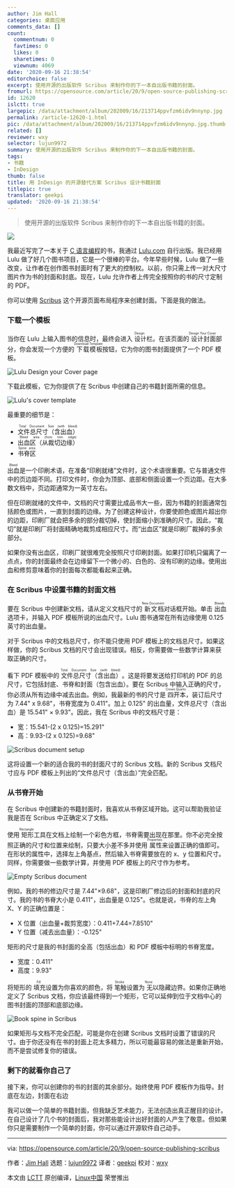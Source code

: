 ```yaml
---
author: Jim Hall
categories: 桌面应用
comments_data: []
count:
  commentnum: 0
  favtimes: 0
  likes: 0
  sharetimes: 0
  viewnum: 4069
date: '2020-09-16 21:38:54'
editorchoice: false
excerpt: 使用开源的出版软件 Scribus 来制作你的下一本自出版书籍的封面。
fromurl: https://opensource.com/article/20/9/open-source-publishing-scribus
id: 12620
islctt: true
largepic: /data/attachment/album/202009/16/213714ppvfzm6idv9nnynp.jpg
permalink: /article-12620-1.html
pic: /data/attachment/album/202009/16/213714ppvfzm6idv9nnynp.jpg.thumb.jpg
related: []
reviewer: wxy
selector: lujun9972
summary: 使用开源的出版软件 Scribus 来制作你的下一本自出版书籍的封面。
tags:
- 书籍
- InDesign
thumb: false
title: 用 InDesign 的开源替代方案 Scribus 设计书籍封面
titlepic: true
translator: geekpi
updated: '2020-09-16 21:38:54'
---
```



> 
> 使用开源的出版软件 Scribus 来制作你的下一本自出版书籍的封面。
> 
> 
> 


![](/data/attachment/album/202009/16/213714ppvfzm6idv9nnynp.jpg)


我最近写完了一本关于 [C 语言编程](https://opensource.com/article/20/8/c-programming-cheat-sheet)的书，我通过 [Lulu.com](https://www.lulu.com/) 自行出版。我已经用 Lulu 做了好几个图书项目，它是一个很棒的平台。今年早些时候，Lulu 做了一些改变，让作者在创作图书封面时有了更大的控制权。以前，你只需上传一对大尺寸图片作为书的封面和封底。现在，Lulu 允许作者上传完全按照你的书的尺寸定制的 PDF。


你可以使用 [Scribus](https://www.scribus.net/) 这个开源页面布局程序来创建封面。下面是我的做法。


### 下载一个模板


当你在 Lulu 上输入图书的信息时，最终会进入<ruby> 设计 <rt>  Design </rt></ruby>栏。在该页面的<ruby> 设计封面 <rt>  Design Your Cover </rt></ruby>部分，你会发现一个方便的<ruby> 下载模板 <rt>  Download Template </rt></ruby>按钮，它为你的图书封面提供了一个 PDF 模板。


![Lulu Design your Cover page](/data/attachment/album/202009/16/213858l9b3zai9biisibfb.jpg "Lulu Design your Cover page")


下载此模板，它为你提供了在 Scribus 中创建自己的书籍封面所需的信息。


![Lulu's cover template](/data/attachment/album/202009/16/213859j9uprtpplr4x4q2l.jpg "Lulu's cover template")


最重要的细节是：


* <ruby> 文件总尺寸（含出血） <rt>  Total Document Size (with bleed) </rt></ruby>
* <ruby> 出血区（从裁切边缘） <rt>  Bleed area (from trim edge) </rt></ruby>
* <ruby> 书脊区 <rt>  Spine area </rt></ruby>


<ruby> 出血 <rt>  Bleed </rt></ruby>是一个印刷术语，在准备“印刷就绪”文件时，这个术语很重要。它与普通文件中的页边距不同。打印文件时，你会为顶部、底部和侧面设置一个页边距。在大多数文档中，页边距通常为一英寸左右。


但在印刷就绪的文件中，文档的尺寸需要比成品书大一些，因为书籍的封面通常包括颜色或图片，一直到封面的边缘。为了创建这种设计，你要使颜色或图片超出你的边距，印刷厂就会把多余的部分裁切掉，使封面缩小到准确的尺寸。因此，“裁切”就是印刷厂将封面精确地裁剪成相应尺寸。而“出血区”就是印刷厂裁掉的多余部分。


如果你没有出血区，印刷厂就很难完全按照尺寸印刷封面。如果打印机只偏离了一点点，你的封面最终会在边缘留下一个微小的、白色的、没有印刷的边缘。使用出血和修剪意味着你的封面每次都能看起来正确。


### 在 Scribus 中设置书籍的封面文档


要在 Scribus 中创建新文档，请从定义文档尺寸的<ruby> 新文档 <rt>  New Document </rt></ruby>对话框开始。单击<ruby> 出血 <rt>  Bleeds </rt></ruby>选项卡，并输入 PDF 模板所说的出血尺寸。Lulu 图书通常在所有边缘使用 0.125 英寸的出血量。


对于 Scribus 中的文档总尺寸，你不能只使用 PDF 模板上的文档总尺寸。如果这样做，你的 Scribus 文档的尺寸会出现错误。相反，你需要做一些数学计算来获取正确的尺寸。


看下 PDF 模板中的<ruby> 文件总尺寸（含出血） <rt>  Total Document Size (with bleed) </rt></ruby>。这是将要发送给打印机的 PDF 的总尺寸，它包括封底、书脊和封面（包含出血）。要在 Scribus 中输入正确的尺寸，你必须从所有边缘中减去出血。例如，我最新的书的尺寸是<ruby> 四开本 <rt>  Crown Quarto </rt></ruby>，装订后尺寸为 7.44" x 9.68"，书脊宽度为 0.411"。加上 0.125" 的出血量，文件总尺寸（含出血）是 15.541" × 9.93"。因此，我在 Scribus 中的文档尺寸是：


* 宽：15.541-(2 x 0.125)=15.291"
* 高：9.93-(2 x 0.125)=9.68"


![Scribus document setup](/data/attachment/album/202009/16/213903p8z56616dclc30gu.jpg "Scribus document setup")


这将设置一个新的适合我的书的封面尺寸的 Scribus 文档。新的 Scribus 文档尺寸应与 PDF 模板上列出的“文件总尺寸（含出血）”完全匹配。


### 从书脊开始


在 Scribus 中创建新的书籍封面时，我喜欢从书脊区域开始。这可以帮助我验证我是否在 Scribus 中正确定义了文档。


使用<ruby> 矩形 <rt>  Rectangle </rt></ruby>工具在文档上绘制一个彩色方框，书脊需要出现在那里。你不必完全按照正确的尺寸和位置来绘制，只要大小差不多并使用<ruby> 属性 <rt>  Properties </rt></ruby>来设置正确的值即可。在形状的属性中，选择左上角基点，然后输入书脊需要放在的 x、y 位置和尺寸。同样，你需要做一些数学计算，并使用 PDF 模板上的尺寸作为参考。


![Empty Scribus document](/data/attachment/album/202009/16/213906vahmu66h7aujeome.jpg "Empty Scribus document")


例如，我的书的修边尺寸是 7.44"×9.68"，这是印刷厂修边后的封面和封底的尺寸。我的书的书脊大小是 0.411"，出血量是 0.125"。也就是说，书脊的左上角 X、Y 的正确位置是：


* X 位置（出血量+裁剪宽度）：0.411+7.44=7.8510"
* Y 位置（减去出血量）：-0.125"


矩形的尺寸是我的书封面的全高（包括出血）和 PDF 模板中标明的书脊宽度。


* 宽度：0.411"
* 高度：9.93"


将矩形的<ruby> 填充 <rt>  Fill </rt></ruby>设置为你喜欢的颜色，将<ruby> 笔触 <rt>  Stroke </rt></ruby>设置为<ruby> 无 <rt>  None </rt></ruby>以隐藏边界。如果你正确地定义了 Scribus 文档，你应该最终得到一个矩形，它可以延伸到位于文档中心的图书封面的顶部和底部边缘。


![Book spine in Scribus](/data/attachment/album/202009/16/213909tggw1k327w02gd2g.jpg "Book spine in Scribus")


如果矩形与文档不完全匹配，可能是你在创建 Scribus 文档时设置了错误的尺寸。由于你还没有在书的封面上花太多精力，所以可能最容易的做法是重新开始，而不是尝试修复你的错误。


### 剩下的就看你自己了


接下来，你可以创建你的书的封面的其余部分。始终使用 PDF 模板作为指导。封底在左边，封面在右边


我可以做一个简单的书籍封面，但我缺乏艺术能力，无法创造出真正醒目的设计。在自己设计了几个书的封面后，我对那些能设计出好封面的人产生了敬意。但如果你只是需要制作一个简单的封面，你可以通过开源软件自己动手。




---


via: <https://opensource.com/article/20/9/open-source-publishing-scribus>


作者：[Jim Hall](https://opensource.com/users/jim-hall) 选题：[lujun9972](https://github.com/lujun9972) 译者：[geekpi](https://github.com/geekpi) 校对：[wxy](https://github.com/wxy)


本文由 [LCTT](https://github.com/LCTT/TranslateProject) 原创编译，[Linux中国](https://linux.cn/) 荣誉推出